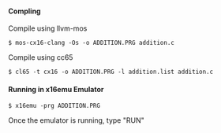 #### Compling

Compile using llvm-mos

    $ mos-cx16-clang -Os -o ADDITION.PRG addition.c

Compile using cc65

    $ cl65 -t cx16 -o ADDITION.PRG -l addition.list addition.c

#### Running in x16emu Emulator

    $ x16emu -prg ADDITION.PRG

Once the emulator is running, type "RUN"